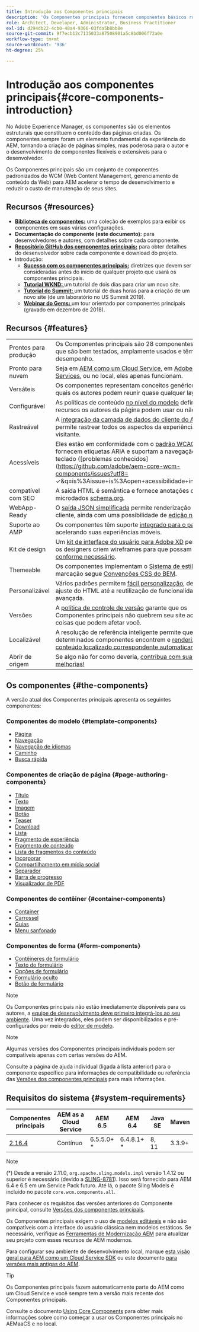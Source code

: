 ```yaml
---
title: Introdução aos Componentes principais
description: 'Os Componentes principais fornecem componentes básicos robustos e extensíveis, baseados na tecnologia mais recente e nas práticas recomendadas. '
role: Architect, Developer, Administrator, Business Practitioner
exl-id: d294db22-4cb0-48a4-9366-03fda5b8bb8e
source-git-commit: 9f7ecb12c7135033a87508901a5c8bd006f72a0e
workflow-type: tm+mt
source-wordcount: '936'
ht-degree: 25%

---
```


# Introdução aos componentes principais{#core-components-introduction}

No Adobe Experience Manager, os componentes são os elementos estruturais que constituem o conteúdo das páginas criadas. Os componentes sempre foram um elemento fundamental da experiência do AEM, tornando a criação de páginas simples, mas poderosa para o autor e o desenvolvimento de componentes flexíveis e extensíveis para o desenvolvedor.

Os Componentes principais são um conjunto de componentes padronizados do WCM (Web Content Management, gerenciamento de conteúdo da Web) para AEM acelerar o tempo de desenvolvimento e reduzir o custo de manutenção de seus sites.

## Recursos {#resources}

* **[Biblioteca de componentes:](https://www.adobe.com/go/aem_cmp_library)** uma coleção de exemplos para exibir os componentes em suas várias configurações.
* **Documentação do componente (este documento):**  para desenvolvedores e autores, com detalhes sobre cada componente.
* **[Repositório GitHub dos componentes principais:](https://github.com/adobe/aem-core-wcm-components)** para obter detalhes do desenvolvedor sobre cada componente e download do projeto.
* Introdução:
   * **[Sucesso com os componentes principais:](/help/developing/success.md)** diretrizes que devem ser consideradas antes do início de qualquer projeto que usará os componentes principais.
   * **[Tutorial WKND: ](https://docs.adobe.com/content/help/en/experience-manager-learn/getting-started-wknd-tutorial-develop/overview.html)** um tutorial de dois dias para criar um novo site.
   * **[Tutorial do Summit: ](https://expleague.azureedge.net/labs/L767/index.html)** um tutorial de duas horas para a criação de um novo site (de um laboratório no US Summit 2019).
   * **[Webinar do Gems: ](https://helpx.adobe.com/experience-manager/kt/eseminars/gems/AEM-Core-Components.html)** um tour orientado por componentes principais (gravado em dezembro de 2018).

## Recursos {#features}

|  |  |
|---|---|
| Prontos para produção | Os Componentes principais são 28 componentes robustos que são bem testados, amplamente usados e têm bom desempenho. |
| Pronto para nuvem | Seja em [AEM como um Cloud Service](https://docs.adobe.com/content/help/en/experience-manager-cloud-service/landing/home.html), em [Adobe Managed Services](https://github.com/adobe/aem-project-archetype/tree/master/src/main/archetype/dispatcher.ams), ou no local, eles apenas funcionam. |
| Versáteis | Os componentes representam conceitos genéricos com os quais os autores podem reunir quase qualquer layout. |
| Configurável | As políticas de conteúdo [no nível do modelo](https://docs.adobe.com/content/help/en/experience-manager-cloud-service/implementing/components-templates/templates.html#content-policies) definem quais recursos os autores da página podem usar ou não usar. |
| Rastreável | A [integração da camada de dados do cliente do Adobe](/help/developing/data-layer/overview.md) permite rastrear todos os aspectos da experiência do visitante. |
| Acessíveis | Eles estão em conformidade com o [padrão WCAG 2.1](https://www.w3.org/TR/WCAG21/), fornecem etiquetas ARIA e suportam a navegação pelo teclado ([problemas conhecidos](https://github.com/adobe/aem-core-wcm-components/issues?utf8= ✓&amp;q=is%3Aissue+is%3Aopen+acessibilidade+in%3Atitle)). |
| compatível com SEO | A saída HTML é semântica e fornece anotações de microdados [schema.org](https://schema.org). |
| WebApp-Ready | O [saída JSON simplificada](https://docs.adobe.com/content/help/en/experience-manager-learn/foundation/development/develop-sling-model-exporter.html) permite renderização no lado do cliente, ainda com uma possibilidade de [edição no contexto](https://docs.adobe.com/content/help/en/experience-manager-learn/sites/spa-editor/spa-editor-framework-feature-video-use.html). |
| Suporte ao AMP | Os componentes têm suporte [integrado para o padrão AMP,](/help/developing/amp.md) acelerando suas experiências móveis. |
| Kit de design | Um [kit de interface do usuário para Adobe XD](https://experienceleague.adobe.com/docs/experience-manager-learn/assets/AEM-CoreComponents-UI-Kit.xd) permite que os designers criem wireframes para que possam [estilo, conforme necessário](https://github.com/adobe/aem-guides-wknd/releases/download/aem-guides-wknd-0.0.2/AEM_UI-kit-WKND.xd). |
| Themeable | Os componentes implementam o [Sistema de estilos](https://docs.adobe.com/content/help/en/experience-manager-cloud-service/implementing/components-templates/style-system.html) e a marcação segue [Convenções CSS do BEM](http://getbem.com/). |
| Personalizável | Vários padrões permitem [fácil personalização](developing/customizing.md), desde o ajuste do HTML até a reutilização de funcionalidade avançada. |
| Versões | A [política de controle de versão](https://github.com/adobe/aem-core-wcm-components/wiki/Versioning-policies) garante que os Componentes principais não quebrem seu site ao melhorar coisas que podem afetar você. |
| Localizável | A resolução de referência inteligente permite que determinados componentes encontrem e [renderizem o conteúdo localizado correspondente automaticamente](get-started/localization.md). |
| Abrir de origem | Se algo não for como deveria, [contribua com suas melhorias!](https://github.com/adobe/aem-core-wcm-components/blob/master/CONTRIBUTING.md) |

## Os componentes {#the-components}

A versão atual dos Componentes principais apresenta os seguintes componentes:

### Componentes do modelo {#template-components}

* [Página](components/page.md)
* [Navegação](components/navigation.md)
* [Navegação de idiomas](components/language-navigation.md)
* [Caminho](components/breadcrumb.md)
* [Busca rápida](components/quick-search.md)

### Componentes de criação de página {#page-authoring-components}

* [Título](components/title.md)
* [Texto](components/text.md)
* [Imagem](components/image.md)
* [Botão](components/button.md)
* [Teaser](components/teaser.md)
* [Download](components/download.md)
* [Lista](components/list.md)
* [Fragmento de experiência](components/experience-fragment.md)
* [Fragmento de conteúdo](components/content-fragment-component.md)
* [Lista de fragmentos do conteúdo](components/content-fragment-list.md)
* [Incorporar](components/embed.md)
* [Compartilhamento em mídia social](components/sharing.md)
* [Separador](components/separator.md)
* [Barra de progresso](components/progress-bar.md)
* [Visualizador de PDF](components/pdf-viewer.md)

### Componentes do contêiner {#container-components}

* [Container](components/container.md)
* [Carrossel](components/carousel.md)
* [Guias](components/tabs.md)
* [Menu sanfonado](components/accordion.md)

### Componentes de forma {#form-components}

* [Contêineres de formulário](components/forms/form-container.md)
* [Texto do formulário](components/forms/form-text.md)
* [Opções de formulário](components/forms/form-options.md)
* [Formulário oculto](components/forms/form-hidden.md)
* [Botão de formulário](components/forms/form-button.md)

>[!NOTE]
>
>Os Componentes principais não estão imediatamente disponíveis para os autores, a [equipe de desenvolvimento deve primeiro integrá-los ao seu ambiente](get-started/using.md). Uma vez integrados, eles podem ser disponibilizados e pré-configurados por meio do [editor de modelo](https://docs.adobe.com/content/help/en/experience-manager-cloud-service/sites/authoring/features/templates.html).

>[!NOTE]
>
>Algumas versões dos Componentes principais individuais podem ser compatíveis apenas com certas versões do AEM.
>
>Consulte a página de ajuda individual (ligada à lista anterior) para o componente específico para informações de compatibilidade ou referência das [Versões dos componentes principais](versions.md) para mais informações.

## Requisitos do sistema {#system-requirements}

| Componentes principais | AEM as a Cloud Service | AEM 6.5 | AEM 6.4 | Java SE | Maven |
|---------|---------|---------|---------|---------|---------|
| [2.16.4](https://github.com/adobe/aem-core-wcm-components/releases/tag/core.wcm.components.reactor-2.16.4) | Contínuo | 6.5.5.0+ * | 6.4.8.1+ * | 8, 11 | 3.3.9+ |

>[!NOTE]
>
>(*) Desde a versão 2.11.0, `org.apache.sling.models.impl` versão 1.4.12 ou superior é necessário (devido a [SLING-8781](https://issues.apache.org/jira/browse/SLING-8781)). Isso será fornecido para AEM 6.4 e 6.5 em um Service Pack futuro. Até lá, o pacote Sling Models é incluído no pacote `core.wcm.components.all`.

Para conhecer os requisitos das versões anteriores do Componente principal, consulte [Versões dos componentes principais](versions.md).

Os Componentes principais exigem o uso de [modelos editáveis](https://docs.adobe.com/content/help/en/experience-manager-learn/sites/page-authoring/template-editor-feature-video-use.html) e não são compatíveis com a interface do usuário clássica nem modelos estáticos. Se necessário, verifique as [Ferramentas de Modernização AEM](https://opensource.adobe.com/aem-modernize-tools/pages/tools.html) para atualizar seu projeto com esses recursos de AEM modernos.

Para configurar seu ambiente de desenvolvimento local, marque [esta visão geral para AEM como um Cloud Service SDK](https://docs.adobe.com/content/help/en/experience-manager-learn/cloud-service/local-development-environment-set-up/overview.html) ou este documento [para versões mais antigas do AEM](https://docs.adobe.com/content/help/en/experience-manager-learn/foundation/development/set-up-a-local-aem-development-environment.html).

>[!TIP]
>
>Os Componentes principais fazem automaticamente parte do AEM como um Cloud Service e você sempre tem a versão mais recente dos Componentes principais.
>
>Consulte o documento [Using Core Components](/help/get-started/using.md) para obter mais informações sobre como começar a usar os Componentes principais no AEMaaCS e no local.
